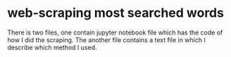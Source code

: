 # web-scraping most searched words

There is two files, one contain jupyter notebook file which has the code of how I did the scraping.
The another file contains a text file in which I describe which method I used. 
